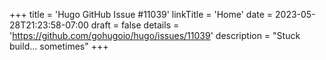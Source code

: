 +++
title = 'Hugo GitHub Issue #11039'
linkTitle = 'Home'
date = 2023-05-28T21:23:58-07:00
draft = false
details = 'https://github.com/gohugoio/hugo/issues/11039'
description = "Stuck build... sometimes"
+++

